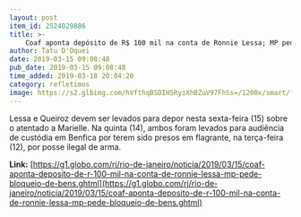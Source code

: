 ```yaml
---
layout: post
item_id: 2524029886
title: >-
    Coaf aponta depósito de R$ 100 mil na conta de Ronnie Lessa; MP pede bloqueio de bens
author: Tatu D'Oquei
date: 2019-03-15 09:08:48
pub_date: 2019-03-15 09:08:48
time_added: 2019-03-18 20:04:20
category: refletimos
image: https://s2.glbimg.com/hVfthqBSDIH5RyiXhBZuV97FhSs=/1200x/smart/filters:cover():strip_icc()/s03.video.glbimg.com/x720/7456834.jpg
---
```


Lessa e Queiroz devem ser levados para depor nesta sexta-feira (15) sobre o atentado a Marielle. Na quinta (14), ambos foram levados para audiência de custódia em Benfica por terem sido presos em flagrante, na terça-feira (12), por posse ilegal de arma.

**Link:** [https://g1.globo.com/rj/rio-de-janeiro/noticia/2019/03/15/coaf-aponta-deposito-de-r-100-mil-na-conta-de-ronnie-lessa-mp-pede-bloqueio-de-bens.ghtml](https://g1.globo.com/rj/rio-de-janeiro/noticia/2019/03/15/coaf-aponta-deposito-de-r-100-mil-na-conta-de-ronnie-lessa-mp-pede-bloqueio-de-bens.ghtml)

